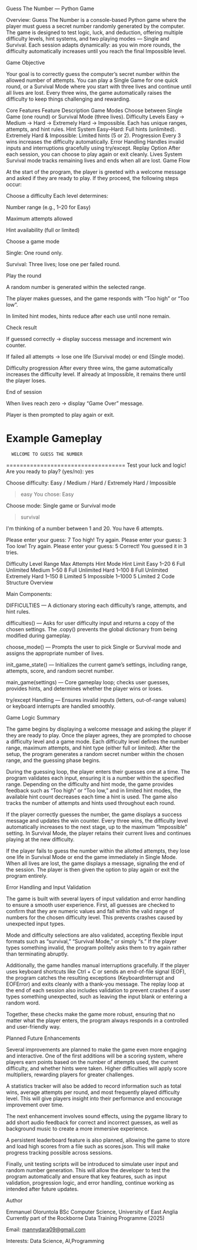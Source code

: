 Guess The Number — Python Game

Overview:
Guess The Number is a console-based Python game where the player must guess a secret number randomly generated by the computer. The game is designed to test logic, luck, and deduction, offering multiple difficulty levels, hint systems, and two playing modes — Single and Survival.
Each session adapts dynamically: as you win more rounds, the difficulty automatically increases until you reach the final Impossible level.

 Game Objective

Your goal is to correctly guess the computer’s secret number within the allowed number of attempts.
You can play a Single Game for one quick round, or a Survival Mode where you start with three lives and continue until all lives are lost.
Every three wins, the game automatically raises the difficulty to keep things challenging and rewarding.

 Core Features
Feature	Description
 Game Modes	Choose between Single Game (one round) or Survival Mode (three lives).
 Difficulty Levels	Easy → Medium → Hard → Extremely Hard → Impossible. Each has unique ranges, attempts, and hint rules.
 Hint System	Easy–Hard: Full hints (unlimited). Extremely Hard & Impossible: Limited hints (5 or 2).
 Progression	Every 3 wins increases the difficulty automatically.
 Error Handling	Handles invalid inputs and interruptions gracefully using try/except.
 Replay Option	After each session, you can choose to play again or exit cleanly.
 Lives System	Survival mode tracks remaining lives and ends when all are lost.
 Game Flow

At the start of the program, the player is greeted with a welcome message and asked if they are ready to play.
If they proceed, the following steps occur:

Choose a difficulty
Each level determines:

Number range (e.g., 1–20 for Easy)

Maximum attempts allowed

Hint availability (full or limited)

Choose a game mode

Single: One round only.

Survival: Three lives; lose one per failed round.

Play the round

A random number is generated within the selected range.

The player makes guesses, and the game responds with “Too high” or “Too low”.

In limited hint modes, hints reduce after each use until none remain.

Check result

If guessed correctly → display success message and increment win counter.

If failed all attempts → lose one life (Survival mode) or end (Single mode).

Difficulty progression
After every three wins, the game automatically increases the difficulty level.
If already at Impossible, it remains there until the player loses.

End of session

When lives reach zero → display “Game Over” message.

Player is then prompted to play again or exit.

 Example Gameplay
===================================
      WELCOME TO GUESS THE NUMBER
===================================
Test your luck and logic!
Are you ready to play? (yes/no): yes

Choose difficulty: Easy / Medium / Hard / Extremely Hard / Impossible
> easy
You chose: Easy

Choose mode: Single game or Survival mode
> survival

I'm thinking of a number between 1 and 20.
You have 6 attempts.

Please enter your guess: 7
Too high! Try again.
Please enter your guess: 3
Too low! Try again.
Please enter your guess: 5
Correct! You guessed it in 3 tries.

 Difficulty 
Level	Range	Max Attempts	Hint Mode	Hint Limit
Easy	1–20	6	Full	Unlimited
Medium	1–50	8	Full	Unlimited
Hard	1–100	8	Full	Unlimited
Extremely Hard	1–150	8	Limited	5
Impossible	1–1000	5	Limited	2
Code Structure Overview

Main Components:

DIFFICULTIES — A dictionary storing each difficulty’s range, attempts, and hint rules.

difficulties() — Asks for user difficulty input and returns a copy of the chosen settings. The .copy() prevents the global dictionary from being modified during gameplay.

choose_mode() — Prompts the user to pick Single or Survival mode and assigns the appropriate number of lives.

init_game_state() — Initializes the current game’s settings, including range, attempts, score, and random secret number.

main_game(settings) — Core gameplay loop; checks user guesses, provides hints, and determines whether the player wins or loses.

try/except Handling — Ensures invalid inputs (letters, out-of-range values) or keyboard interrupts are handled smoothly.

 Game Logic Summary

The game begins by displaying a welcome message and asking the player if they are ready to play. Once the player agrees, they are prompted to choose a difficulty level and a game mode. Each difficulty level defines the number range, maximum attempts, and hint type (either full or limited). After the setup, the program generates a random secret number within the chosen range, and the guessing phase begins.

During the guessing loop, the player enters their guesses one at a time. The program validates each input, ensuring it is a number within the specified range. Depending on the difficulty and hint mode, the game provides feedback such as “Too high” or “Too low,” and in limited hint modes, the available hint count decreases each time a hint is used. The game also tracks the number of attempts and hints used throughout each round.

If the player correctly guesses the number, the game displays a success message and updates the win counter. Every three wins, the difficulty level automatically increases to the next stage, up to the maximum “Impossible” setting. In Survival Mode, the player retains their current lives and continues playing at the new difficulty.

If the player fails to guess the number within the allotted attempts, they lose one life in Survival Mode or end the game immediately in Single Mode. When all lives are lost, the game displays a  message, signaling the end of the session. The player is then given the option to play again or exit the program entirely.

 Error Handling and Input Validation

The game is built with several layers of input validation and error handling to ensure a smooth user experience. First, all guesses are checked to confirm that they are numeric values and fall within the valid range of numbers for the chosen difficulty level. This prevents crashes caused by unexpected input types.

Mode and difficulty selections are also validated, accepting flexible input formats such as “survival,” “Survival Mode,” or simply “s.” If the player types something invalid, the program politely asks them to try again rather than terminating abruptly.

Additionally, the game handles manual interruptions gracefully. If the player uses keyboard shortcuts like Ctrl + C or sends an end-of-file signal (EOF), the program catches the resulting exceptions (KeyboardInterrupt and EOFError) and exits cleanly with a thank-you message. The replay loop at the end of each session also includes validation to prevent crashes if a user types something unexpected, such as leaving the input blank or entering a random word.

Together, these checks make the game more robust, ensuring that no matter what the player enters, the program always responds in a controlled and user-friendly way.

 Planned Future Enhancements

Several improvements are planned to make the game even more engaging and interactive. One of the first additions will be a scoring system, where players earn points based on the number of attempts used, the current difficulty, and whether hints were taken. Higher difficulties will apply score multipliers, rewarding players for greater challenges.

A statistics tracker will also be added to record information such as total wins, average attempts per round, and most frequently played difficulty level. This will give players insight into their performance and encourage improvement over time.

The next enhancement involves sound effects, using the pygame library to add short audio feedback for correct and incorrect guesses, as well as background music to create a more immersive experience.

A persistent leaderboard feature is also planned, allowing the game to store and load high scores from a file such as scores.json. This will make progress tracking possible across sessions.

Finally, unit testing scripts will be introduced to simulate user input and random number generation. This will allow the developer to test the program automatically and ensure that key features, such as input validation, progression logic, and error handling, continue working as intended after future updates.


Author

Emmanuel Oloruntola
BSc Computer Science, University of East Anglia
Currently part of the Rockborne Data Training Programme (2025)

 Email: mannydara09@gmail.com

Interests: Data Science, AI,Programming